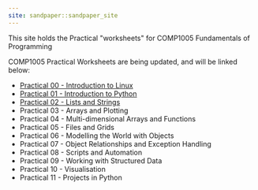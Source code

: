 ```yaml
---
site: sandpaper::sandpaper_site
---
```


This site holds the Practical "worksheets" for COMP1005 Fundamentals of Programming

COMP1005 Practical Worksheets are being updated, and will be linked below:

- [Practical 00 - Introduction to Linux](prac00.html)
- [Practical 01 - Introduction to Python](prac01.html)
- [Practical 02 - Lists and Strings](prac02.html)
- Practical 03 - Arrays and Plotting
- Practical 04 - Multi-dimensional Arrays and Functions
- Practical 05 - Files and Grids
- Practical 06 - Modelling the World with Objects
- Practical 07 - Object Relationships and Exception Handling
- Practical 08 - Scripts and Automation
- Practical 09 - Working with Structured Data
- Practical 10 - Visualisation
- Practical 11 - Projects in Python

